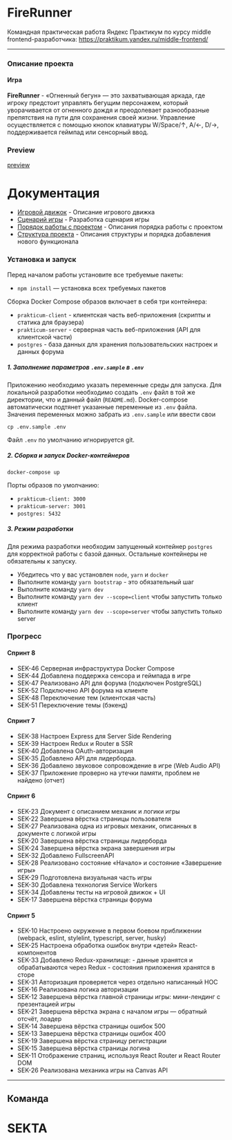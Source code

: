 # FireRunner

Командная практическая работа Яндекс Практикум по курсу middle frontend-разработчика:
https://praktikum.yandex.ru/middle-frontend/

--------------------------------------------

### Описание проекта

#### Игра

**FireRunner** - «Огненный бегун» — это захватывающая аркада, где игроку предстоит управлять бегущим персонажем, 
который уворачивается от огненного дождя и преодолевает разнообразные препятствия на пути для сохранения своей жизни.
Управление осуществляется с помощью кнопок клавиатуры W/Space/↑, A/←, D/→, поддерживается геймпад или сенсорный ввод.

### Preview
[preview](https://www.youtube.com/watch?v=sctMx054gM0)

# Документация

- [Игровой движок](docs/GAME_ENGINE.md) - Описание игрового движка
- [Сценарий игры](docs/SCENARIO.md) - Разработка сценария игры
- [Порядок работы с проектом](docs/WORK_FLOW.md) - Описания порядка работы с проектом
- [Структура проекта](docs/PROJECT_STRUCT.md) - Описания структуры и порядка добавления нового функционала

### Установка и запуск

Перед началом работы установите все требуемые пакеты:

- `npm install` — установка всех требуемых пакетов

Сборка Docker Compose образов включает в себя три контейнера:

- `prakticum-client` - клиентская часть веб-приложения (скрипты и статика для браузера)
- `prakticum-server` - серверная часть веб-приложения (API для клиентской части)
- `postgres` - база данных для хранения пользовательских настроек и данных форума

##### 1. Заполнение параметров `.env.sample` в `.env`

Приложению необходимо указать переменные среды для запуска.
Для локальной разработки необходимо создать `.env` файл в той же директории, что и данный файл (`README.md`).
Docker-compose автоматически подтянет указанные переменные из `.env` файла.
Значения переменных можно забрать из `.env.sample` или ввести свои

```cp .env.sample .env```

Файл `.env` по умолчанию игнорируется git.

##### 2. Сборка и запуск Docker-контейнеров

```docker-compose up```

Порты образов по умолчанию:

- `prakticum-client: 3000`
- `prakticum-server: 3001`
- `postgres: 5432`

##### 3. Режим разработки

Для режима разработки необходим запущенный контейнер `postgres` для корректной работы с базой данных. Остальные контейнеры не обязательны к запуску.

- Убедитесь что у вас установлен `node`, `yarn` и `docker`
- Выполните команду `yarn bootstrap` - это обязательный шаг
- Выполните команду `yarn dev`
- Выполните команду `yarn dev --scope=client` чтобы запустить только клиент
- Выполните команду `yarn dev --scope=server` чтобы запустить только server

### Прогресс

#### Спринт 8
- SEK-46 Серверная инфраструктура Docker Compose
- SEK-44 Добавлена поддержка сенсора и геймпада в игре
- SEK-47 Реализовано API для форума (подключен PostgreSQL)
- SEK-52 Подключено API форума на клиенте
- SEK-48 Переключение тем (клиентская часть)
- SEK-51 Переключение темы (бэкенд)

#### Спринт 7
- SEK-38 Настроен Express для Server Side Rendering
- SEK-39 Настроен Redux и Router в SSR
- SEK-40 Добавлена OAuth-авторизация
- SEK-35 Добавлено API для лидерборда.
- SEK-36 Добавлено звуковое сопровождение в игре (Web Audio API)
- SEK-37 Приложение проверно на утечки памяти, проблем не найдено (отчет)

#### Спринт 6

- SEK-23 Документ с описанием механик и логики игры
- SEK-22 Завершена вёрстка страницы пользователя
- SEK-27 Реализована одна из игровых механик, описанных в документе с логикой игры
- SEK-20 Завершена вёрстка страницы лидерборда
- SEK-24 Завершена вёрстка экрана завершения игры
- SEK-32 Добавлено FullscreenAPI
- SEK-28 Реализовано состояние «Начало» и состояние «Завершение игры»
- SEK-29 Подготовлена визуальная часть игры
- SEK-30 Добавлена технология Service Workers
- SEK-34 Добавлены тесты на игровой движок + UI
- SEK-17 Завершена вёрстка страницы форума

#### Спринт 5

- SEK-10 Настроено окружение в первом боевом приближении (webpack, eslint, stylelint, typescript, server, husky)
- SEK-25 Настроена обработка ошибок внутри «детей» React-компонентов
- SEK-33 Добавлено Redux-хранилище: - данные хранятся и обрабатываются через Redux - состояния приложения хранятся в сторе
- SEK-31 Авторизация проверяется через отдельно написанный НОС
- SEK-16 Реализована логика авторизации
- SEK-12 Завершена вёрстка главной страницы игры: мини-лендинг с презентацией игры
- SEK-21 Завершена вёрстка экрана с началом игры — обратный отсчёт, лоадер
- SEK-14 Завершена вёрстка страницы ошибок 500
- SEK-13 Завершена вёрстка страницы ошибок 400
- SEK-19 Завершена вёрстка страницу регистрации
- SEK-15 Завершена вёрстка страницы логина
- SEK-11 Отображение страниц, используя React Router и React Router DOM
- SEK-26 Реализована механика игры на Canvas API

---

## Команда

# SEKTA
